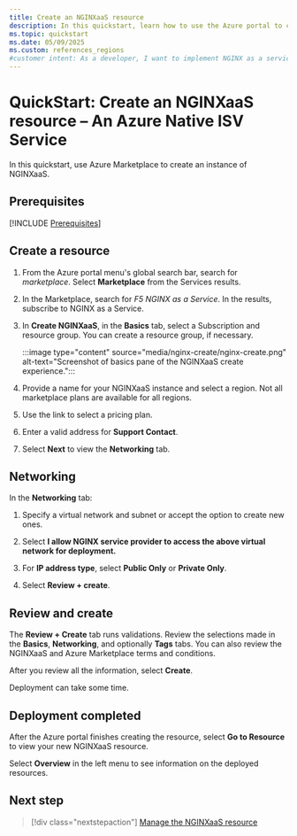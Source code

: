 ```yaml
---
title: Create an NGINXaaS resource
description: In this quickstart, learn how to use the Azure portal to create an instance of NGINXaaS from Azure Marketplace.
ms.topic: quickstart
ms.date: 05/09/2025
ms.custom: references_regions
#customer intent: As a developer, I want to implement NGINX as a service to simplify NGINX management.
---
```


# QuickStart: Create an NGINXaaS resource – An Azure Native ISV Service

In this quickstart, use Azure Marketplace to create an instance of NGINXaaS.

## Prerequisites

[!INCLUDE [Prerequisites](../includes/create-prerequisites.md)]

## Create a resource

1. From the Azure portal menu's global search bar, search for *marketplace*. Select **Marketplace** from the Services results.

1. In the Marketplace, search for *F5 NGINX as a Service*. In the results, subscribe to NGINX as a Service.

1. In **Create NGINXaaS**, in the **Basics** tab, select a Subscription and resource group. You can create a resource group, if necessary.

   :::image type="content" source="media/nginx-create/nginx-create.png" alt-text="Screenshot of basics pane of the NGINXaaS create experience.":::

1. Provide a name for your NGINXaaS instance and select a region. Not all marketplace plans are available for all regions.

1. Use the link to select a pricing plan.

1. Enter a valid address for **Support Contact**.

1. Select **Next** to view the **Networking** tab.

## Networking

In the **Networking** tab:

1. Specify a virtual network and subnet or accept the option to create new ones.

1. Select **I allow NGINX service provider to access the above virtual network for deployment.**

1. For **IP address type**, select **Public Only** or **Private Only**.

1. Select **Review + create**.

## Review and create

The **Review + Create** tab runs validations. Review the selections made in the **Basics**, **Networking**, and optionally **Tags** tabs. You can also review the NGINXaaS and Azure Marketplace terms and conditions.  

After you review all the information, select **Create**.

Deployment can take some time.

## Deployment completed

After the Azure portal finishes creating the resource, select **Go to Resource** to view your new NGINXaaS resource.

Select **Overview** in the left menu to see information on the deployed resources.

## Next step

> [!div class="nextstepaction"]
> [Manage the NGINXaaS resource](manage.md)
